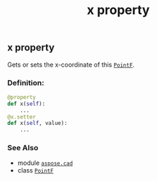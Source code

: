﻿---
title: x property
second_title: Aspose.CAD for Python via .NET API References
description: 
type: docs
weight: 70
url: /python-net/aspose.cad/pointf/x/
is_root: false
---

## x property


Gets or sets the x-coordinate of this [`PointF`](/cad/python-net/aspose.cad/pointf).
### Definition:
```python
@property
def x(self):
    ...
@x.setter
def x(self, value):
    ...
```

### See Also
* module [`aspose.cad`](../../)
* class [`PointF`](/cad/python-net/aspose.cad/pointf)
